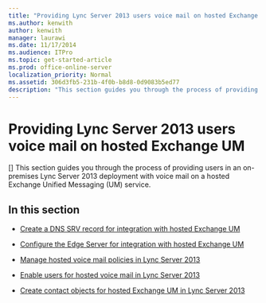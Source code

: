 ```yaml
---
title: "Providing Lync Server 2013 users voice mail on hosted Exchange UM"
ms.author: kenwith
author: kenwith
manager: laurawi
ms.date: 11/17/2014
ms.audience: ITPro
ms.topic: get-started-article
ms.prod: office-online-server
localization_priority: Normal
ms.assetid: 306d3fb5-231b-4f0b-b8d8-0d9083b5ed77
description: "This section guides you through the process of providing users in an on-premises Lync Server 2013 deployment with voice mail on a hosted Exchange Unified Messaging (UM) service."
---
```


# Providing Lync Server 2013 users voice mail on hosted Exchange UM
[]
This section guides you through the process of providing users in an on-premises Lync Server 2013 deployment with voice mail on a hosted Exchange Unified Messaging (UM) service.
  
## In this section

- [Create a DNS SRV record for integration with hosted Exchange UM](create-a-dns-srv-record-for-integration-with-hosted-exchange-um.md)
    
- [Configure the Edge Server for integration with hosted Exchange UM](configure-the-edge-server-for-integration-with-hosted-exchange-um.md)
    
- [Manage hosted voice mail policies in Lync Server 2013](manage-hosted-voice-mail-policies.md)
    
- [Enable users for hosted voice mail in Lync Server 2013](enable-users-for-hosted-voice-mail.md)
    
- [Create contact objects for hosted Exchange UM in Lync Server 2013](create-contact-objects-for-hosted-exchange-um.md)
    

